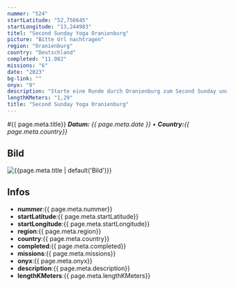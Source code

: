 ```yaml
---
nummer: "524"
startLatitude: "52,756645"
startLongitude: "13,244983"
titel: "Second Sunday Yoga Oranienburg"
picture: "Bitte Url nachtragen"
region: "Oranienburg"
country: "Deutschland"
completed: "11.082"
missions: "6"
date: "2023"
bg-link: ""
onyx: "0"
description: "Starte eine Runde durch Oranienburg zum Second Sunday und denke auf deiner Runde Sehenswürdigkeiten und Denkmäler der Stadt Oranienburg"
lengthKMeters: "1,29"
title: "Second Sunday Yoga Oranienburg"
---
```


#{{ page.meta.title}}
_**Datum:** {{ page.meta.date }} • **Country:**{{ page.meta.country}}_

## Bild
![{{page.meta.title | default('Bild')}}]({{page.meta.picture}})

## Infos
- **nummer**:{{ page.meta.nummer}}
- **startLatitude**:{{ page.meta.startLatitude}}
- **startLongitude**:{{ page.meta.startLongitude}}
- **region**:{{ page.meta.region}}
- **country**:{{ page.meta.country}}
- **completed**:{{ page.meta.completed}}
- **missions**:{{ page.meta.missions}}
- **onyx**:{{ page.meta.onyx}}
- **description**:{{ page.meta.description}}
- **lengthKMeters**:{{ page.meta.lengthKMeters}}


